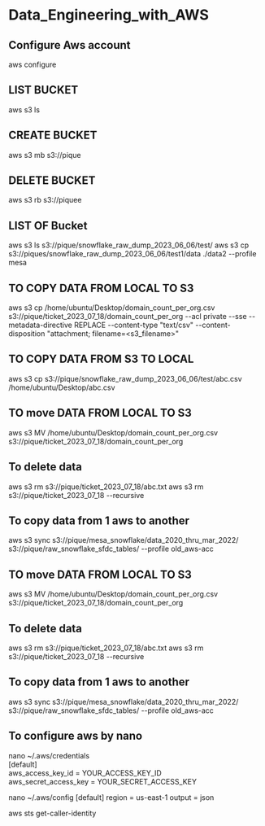 # Data_Engineering_with_AWS

## Configure Aws account
aws configure

## LIST BUCKET
aws s3 ls

## CREATE BUCKET
aws s3 mb s3://pique	

## DELETE BUCKET
aws s3 rb s3://piquee	

## LIST OF Bucket
aws s3 ls s3://pique/snowflake_raw_dump_2023_06_06/test/
aws s3 cp s3://piques/snowflake_raw_dump_2023_06_06/test1/data ./data2 --profile mesa

## TO COPY DATA FROM LOCAL TO S3
aws s3 cp /home/ubuntu/Desktop/domain_count_per_org.csv s3://pique/ticket_2023_07_18/domain_count_per_org --acl private --sse --metadata-directive  REPLACE --content-type "text/csv" --content-disposition "attachment; filename=<s3_filename>"

## TO COPY DATA FROM S3 TO LOCAL
aws s3 cp s3://pique/snowflake_raw_dump_2023_06_06/test/abc.csv /home/ubuntu/Desktop/abc.csv

## TO move DATA FROM LOCAL TO S3
aws s3 MV /home/ubuntu/Desktop/domain_count_per_org.csv s3://pique/ticket_2023_07_18/domain_count_per_org 

## To delete data
aws s3 rm s3://pique/ticket_2023_07_18/abc.txt
aws s3 rm s3://pique/ticket_2023_07_18 --recursive

## To copy data from 1 aws to another
aws s3 sync s3://pique/mesa_snowflake/data_2020_thru_mar_2022/ s3://pique/raw_snowflake_sfdc_tables/ --profile old_aws-acc

## TO move DATA FROM LOCAL TO S3
aws s3 MV /home/ubuntu/Desktop/domain_count_per_org.csv s3://pique/ticket_2023_07_18/domain_count_per_org 

## To delete data
aws s3 rm s3://pique/ticket_2023_07_18/abc.txt
aws s3 rm s3://pique/ticket_2023_07_18 --recursive

## To copy data from 1 aws to another
aws s3 sync s3://pique/mesa_snowflake/data_2020_thru_mar_2022/ s3://pique/raw_snowflake_sfdc_tables/ --profile old_aws-acc

## To configure aws by nano
nano ~/.aws/credentials  
  [default]  
  aws_access_key_id = YOUR_ACCESS_KEY_ID  
  aws_secret_access_key = YOUR_SECRET_ACCESS_KEY

nano ~/.aws/config
  [default]
  region = us-east-1
  output = json

aws sts get-caller-identity
